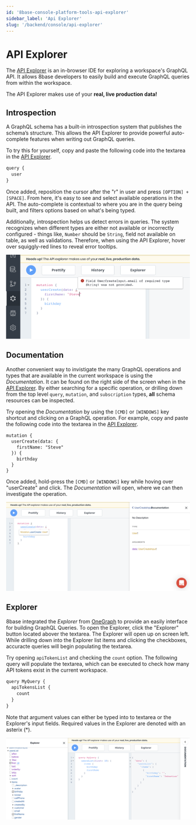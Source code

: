 ```yaml
---
id: '8base-console-platform-tools-api-explorer'
sidebar_label: 'Api Explorer'
slug: '/backend/console/api-explorer'
---
```


# API Explorer
The [API Explorer](https://app.8base.com/api-explorer) is an in-browser IDE for exploring a workspace's GraphQL API. It allows 8base developers to easily build and execute GraphQL queries from within the workspace.

The API Explorer makes use of your **real, live production data!**

## Introspection
A GraphQL schema has a built-in introspection system that publishes the schema’s structure. This allows the API Explorer to provide powerful auto-complete features when writing out GraphQL queries. 

To try this for yourself, copy and paste the following code into the textarea in the [API Explorer](https://app.8base.com/api-explorer). 

```javascript
query {
  user
}
```

Once added, reposition the cursor after the "r" in user and press `[OPTION] + [SPACE]`. From here, it's easy to see and select available operations in the API. The auto-complete is contextual to where you are in the query being built, and filters options based on what's being typed.

Additionally, introspection helps us detect errors in queries. The system recognizes when different types are either not available or incorrectly configured - things like, `Number` should be `String`, field not available on table, as well as validations. Therefore, when using the API Explorer, hover over squiggly-red lines to reveal error tooltips.

![Tooltip showing error in API Explorer](./images/api-explorer-tooltip-error.png)

## Documentation
Another convenient way to invistigate the many GraphQL operations and types that are available in the current workspace is using the *Documentation*. It can be found on the right side of the screen when in the [API Explorer](https://app.8base.com/api-explorer). By either searching for a specific operation, or drilling down from the top level `query`, `mutation`, and `subscription` types, **all** schema resources can be inspected.

Try opening the *Documentation* by using the `[CMD]` or `[WINDOWS]` key shortcut and clicking on a GraphQL operation. For example, copy and paste the following code into the textarea in the [API Explorer](https://app.8base.com/api-explorer). 

```
mutation {
  userCreate(data: {
    firstName: "Steve"
  }) {
    birthday
  }
}
```

Once added, hold-press the `[CMD]` or `[WINDOWS]` key while hoving over "userCreate" and click. The *Documentation* will open, where we can then investigate the operation.

![Opening the documentation using keyboard shortcut](./images/documentation-explorer-open-shortcut.png)

## Explorer
8base integrated the *Explorer* from [OneGraph](https://www.onegraph.com/) to provide an easily interface for building GraphQL Queries. To open the Explorer, click the "Explorer" button located abover the textarea. The Explorer will open up on screen left. While drilling down into the Explorer list items and clicking the checkboxes, accuracte queries will begin populating the textarea.

Try opening `apiTokenList` and checking the `count` option. The following query will populate the textarea, which can be executed to check how many API tokens exist in the current workspace.

```javascript
query MyQuery {
  apiTokensList {
    count
  }
}
```

Note that argument values can either be typed into to textarea or the Explorer's input fields. Required values in the Explorer are denoted with an asterix (*).

![Opening the documentation using keyboard shortcut](./images/one-graph-explorer.png)

